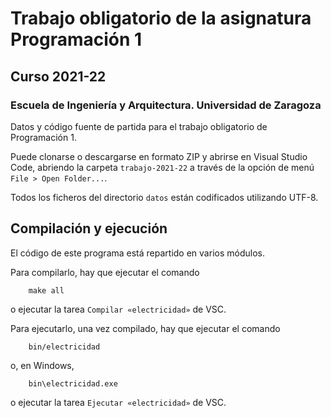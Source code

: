 # Trabajo obligatorio de la asignatura Programación 1

## Curso 2021-22

### Escuela de Ingeniería y Arquitectura. Universidad de Zaragoza

Datos y código fuente de partida para el trabajo obligatorio de Programación 1.

Puede clonarse o descargarse en formato ZIP y abrirse en Visual Studio Code, abriendo la carpeta ``trabajo-2021-22`` a través de la opción de menú ``File > Open Folder...``.

Todos los ficheros del directorio ``datos`` están codificados utilizando UTF-8.

## Compilación y ejecución

El código de este programa está repartido en varios módulos.

Para compilarlo, hay que ejecutar el comando

```shell
    make all
```

o ejecutar la tarea ``Compilar «electricidad»`` de VSC.

Para ejecutarlo, una vez compilado, hay que ejecutar el comando

```shell
    bin/electricidad
```

o, en Windows,

```shell
    bin\electricidad.exe
```

o ejecutar la tarea ``Ejecutar «electricidad»`` de VSC.
